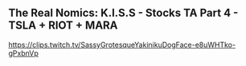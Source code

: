 ## The Real Nomics: K.I.S.S - Stocks TA Part 4 - TSLA + RIOT + MARA

<https://clips.twitch.tv/SassyGrotesqueYakinikuDogFace-e8uWHTko-gPxbnVp>
